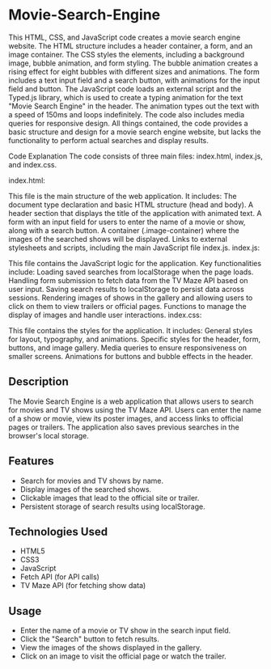 # Movie-Search-Engine

This HTML, CSS, and JavaScript code creates a movie search engine website. The HTML structure includes a header container, a form, and an image container. The CSS styles the elements, including a background image, bubble animation, and form styling. The bubble animation creates a rising effect for eight bubbles with different sizes and animations. The form includes a text input field and a search button, with animations for the input field and button. The JavaScript code loads an external script and the Typed.js library, which is used to create a typing animation for the text "Movie Search Engine" in the header. The animation types out the text with a speed of 150ms and loops indefinitely. The code also includes media queries for responsive design. All things contained, the code provides a basic structure and design for a movie search engine website, but lacks the functionality to perform actual searches and display results.


Code Explanation
The code consists of three main files: index.html, index.js, and index.css.

index.html:

This file is the main structure of the web application. It includes:
The document type declaration and basic HTML structure (head and body).
A header section that displays the title of the application with animated text.
A form with an input field for users to enter the name of a movie or show, along with a search button.
A container (.image-container) where the images of the searched shows will be displayed.
Links to external stylesheets and scripts, including the main JavaScript file index.js.
index.js:

This file contains the JavaScript logic for the application. Key functionalities include:
Loading saved searches from localStorage when the page loads.
Handling form submission to fetch data from the TV Maze API based on user input.
Saving search results to localStorage to persist data across sessions.
Rendering images of shows in the gallery and allowing users to click on them to view trailers or official pages.
Functions to manage the display of images and handle user interactions.
index.css:

This file contains the styles for the application. It includes:
General styles for layout, typography, and animations.
Specific styles for the header, form, buttons, and image gallery.
Media queries to ensure responsiveness on smaller screens.
Animations for buttons and bubble effects in the header.

## Description

The Movie Search Engine is a web application that allows users to search for movies and TV shows using the TV Maze API. Users can enter the name of a show or movie, view its poster images, and access links to official pages or trailers. The application also saves previous searches in the browser's local storage.

## Features

- Search for movies and TV shows by name.
- Display images of the searched shows.
- Clickable images that lead to the official site or trailer.
- Persistent storage of search results using localStorage.

## Technologies Used

- HTML5
- CSS3
- JavaScript
- Fetch API (for API calls)
- TV Maze API (for fetching show data)

## Usage
- Enter the name of a movie or TV show in the search input field.
- Click the "Search" button to fetch results.
- View the images of the shows displayed in the gallery.
- Click on an image to visit the official page or watch the trailer.
